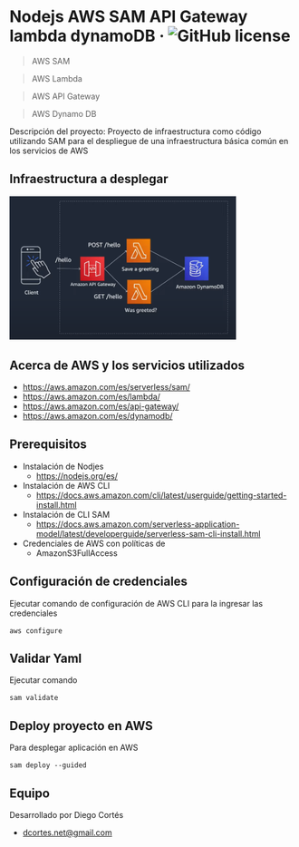 # Nodejs AWS SAM API Gateway lambda dynamoDB &middot; ![GitHub license](https://img.shields.io/badge/license-MIT-blue.svg)

> AWS SAM

> AWS Lambda

> AWS API Gateway

> AWS Dynamo DB

Descripción del proyecto: Proyecto de infraestructura como código utilizando SAM para el despliegue de una infraestructura básica común en los servicios de AWS

## Infraestructura a desplegar

<img width="400" alt="cal-ios" src="./infra.png">


## Acerca de AWS y los servicios utilizados

* https://aws.amazon.com/es/serverless/sam/
* https://aws.amazon.com/es/lambda/
* https://aws.amazon.com/es/api-gateway/
* https://aws.amazon.com/es/dynamodb/

## Prerequisitos

* Instalación de Nodjes
  * https://nodejs.org/es/
* Instalación de AWS CLI
  * https://docs.aws.amazon.com/cli/latest/userguide/getting-started-install.html
* Instalación de CLI SAM
  * https://docs.aws.amazon.com/serverless-application-model/latest/developerguide/serverless-sam-cli-install.html
* Credenciales de AWS con políticas de 
  * AmazonS3FullAccess

## Configuración de credenciales

Ejecutar comando de configuración de AWS CLI para la ingresar las credenciales

```
aws configure
```

## Validar Yaml

Ejecutar comando

```
sam validate
```

## Deploy proyecto en AWS

Para desplegar aplicación en AWS

```
sam deploy --guided
```

## Equipo

Desarrollado por Diego Cortés

* dcortes.net@gmail.com

